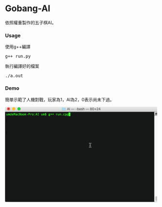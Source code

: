 # Gobang-AI
依照權重製作的五子棋AI。
### Usage
使用g++編譯
<pre>g++ run.py</pre>
執行編譯好的檔案
<pre>./a.out</pre>

### Demo
簡單示範了人機對戰，玩家為1，AI為2，0表示尚未下過。  

<img width=500 src="https://github.com/unromanticman/Gobang-AI/blob/master/demo.gif?raw=true" />
